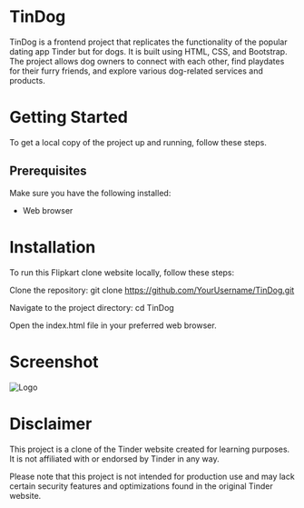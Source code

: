 
# TinDog 

TinDog is a frontend project that replicates the functionality of the popular dating app Tinder but for dogs. It is built using HTML, CSS, and Bootstrap. The project allows dog owners to connect with each other, find playdates for their furry friends, and explore various dog-related services and products.
# Getting Started
To get a local copy of the project up and running, follow these steps.
## Prerequisites
Make sure you have the following installed:
* Web browser
# Installation
To run this Flipkart clone website locally, follow these steps:

Clone the repository:
git clone https://github.com/YourUsername/TinDog.git


Navigate to the project directory: cd TinDog

Open the index.html file in your preferred web browser.

# Screenshot
![Logo](SC.png)

# Disclaimer
This project is a clone of the Tinder website created for learning purposes. It is not affiliated with or endorsed by Tinder in any way.

Please note that this project is not intended for production use and may lack certain security features and optimizations found in the original Tinder website.
